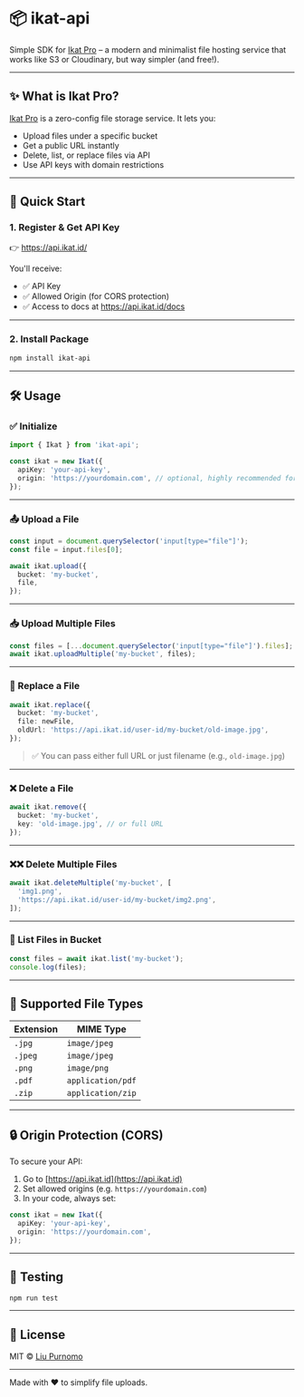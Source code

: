 # 📦 ikat-api

Simple SDK for [Ikat Pro](https://ikat.id) – a modern and minimalist file hosting service that works like S3 or Cloudinary, but way simpler (and free!).

---

## ✨ What is Ikat Pro?

[Ikat Pro](https://ikat.id) is a zero-config file storage service. It lets you:
- Upload files under a specific bucket
- Get a public URL instantly
- Delete, list, or replace files via API
- Use API keys with domain restrictions

---

## 🚀 Quick Start

### 1. Register & Get API Key

👉 https://api.ikat.id/

You'll receive:
- ✅ API Key
- ✅ Allowed Origin (for CORS protection)
- ✅ Access to docs at https://api.ikat.id/docs

---

### 2. Install Package

```bash
npm install ikat-api
````

---

## 🛠️ Usage

### ✅ Initialize

```ts
import { Ikat } from 'ikat-api';

const ikat = new Ikat({
  apiKey: 'your-api-key',
  origin: 'https://yourdomain.com', // optional, highly recommended for browser
});
```

---

### 📤 Upload a File

```ts
const input = document.querySelector('input[type="file"]');
const file = input.files[0];

await ikat.upload({
  bucket: 'my-bucket',
  file,
});
```

---

### 📥 Upload Multiple Files

```ts
const files = [...document.querySelector('input[type="file"]').files];
await ikat.uploadMultiple('my-bucket', files);
```

---

### 🔁 Replace a File

```ts
await ikat.replace({
  bucket: 'my-bucket',
  file: newFile,
  oldUrl: 'https://api.ikat.id/user-id/my-bucket/old-image.jpg',
});
```

> ✅ You can pass either full URL or just filename (e.g., `old-image.jpg`)

---

### ❌ Delete a File

```ts
await ikat.remove({
  bucket: 'my-bucket',
  key: 'old-image.jpg', // or full URL
});
```

---

### ❌❌ Delete Multiple Files

```ts
await ikat.deleteMultiple('my-bucket', [
  'img1.png',
  'https://api.ikat.id/user-id/my-bucket/img2.png',
]);
```

---

### 📂 List Files in Bucket

```ts
const files = await ikat.list('my-bucket');
console.log(files);
```

---

## 🧾 Supported File Types

| Extension | MIME Type         |
| --------- | ----------------- |
| `.jpg`    | `image/jpeg`      |
| `.jpeg`   | `image/jpeg`      |
| `.png`    | `image/png`       |
| `.pdf`    | `application/pdf` |
| `.zip`    | `application/zip` |

---

## 🔒 Origin Protection (CORS)

To secure your API:

1. Go to [https://api.ikat.id](https://api.ikat.id)
2. Set allowed origins (e.g. `https://yourdomain.com`)
3. In your code, always set:

```ts
const ikat = new Ikat({
  apiKey: 'your-api-key',
  origin: 'https://yourdomain.com',
});
```

---

## 🧪 Testing

```bash
npm run test
```

---

## 📄 License

MIT © [Liu Purnomo](https://liupurnomo.com)

---

Made with ❤️ to simplify file uploads.
